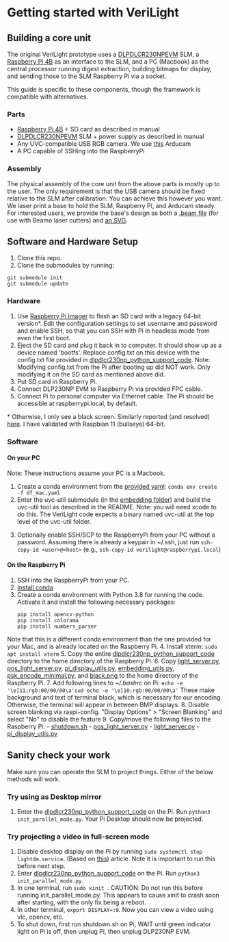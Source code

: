 
# Getting started with VeriLight

## Building a core unit
The original VeriLight prototype uses a [DLPDLCR230NPEVM](https://www.ti.com/tool/DLPDLCR230NPEVM#tech-docs) SLM, a [Raspberry Pi 4B](https://www.amazon.com/Raspberry-Pi-RPI4-MODBP-4GB-Model-4GB/dp/B09TTNF8BT?tag=googhydr-20&source=dsa&hvcampaign=electronics&gbraid=0AAAAA-b0EosazeVwcGR7W9PfISTaVP6m3&gclid=CjwKCAjw5PK_BhBBEiwAL7GTPQVOYkEATCAGZLEQKGejSL8wZ14tbyIgVWfgBJjCokSiEwoTJYMl3hoC9D8QAvD_BwE) as an interface to the SLM, and a PC (Macbook) as the central processor running digest extraction, building bitmaps for display, and sending those to the SLM Raspberry Pi via a socket.

This guide is specific to these components, though the framework is compatible with alternatives. 

### Parts
- [Raspberry Pi 4B](https://www.amazon.com/Raspberry-Pi-RPI4-MODBP-4GB-Model-4GB/dp/B09TTNF8BT?tag=googhydr-20&source=dsa&hvcampaign=electronics&gbraid=0AAAAA-b0EosazeVwcGR7W9PfISTaVP6m3&gclid=CjwKCAjw5PK_BhBBEiwAL7GTPQVOYkEATCAGZLEQKGejSL8wZ14tbyIgVWfgBJjCokSiEwoTJYMl3hoC9D8QAvD_BwE) + SD card as described in manual
- [DLPDLCR230NPEVM](https://www.ti.com/tool/DLPDLCR230NPEVM#tech-docs) SLM + power supply as described in manual
- Any UVC-compatible USB RGB camera. We use [this](https://www.arducam.com/product/8mp-imx179-autofocus-usb-camera-module-with-waterproof-protection-case-for-windows-linux-android-and-mac-os/) Arducam
- A PC capable of SSHing into the RaspberryPi

### Assembly
The physical assembly of the core unit from the above parts is mostly up to the user. The only requirement is that the USB camera should be fixed relative to the SLM after calibration. You can achieve this however you want. We laser print a base to hold the SLM, Raspberry Pi, and Arducam steady. For interested users, we provide the base's design as both a [.beam file](raspi_and_evm230NP_base.beam) (for use with Beamo laser cutters) and [an SVG](raspi_and_evm230NP_base.svg).

## Software and Hardware Setup
1. Clone this repo. 
2. Clone the submodules by running:
```
git submodule init
git submodule update
```

### Hardware
1. Use [Raspberry Pi Imager](https://projects.raspberrypi.org/en/projects/raspberry-pi-setting-up/2) to flash an SD card with a legacy 64-bit version*. Edit the configuration settings to set username and password and enable SSH, so that you can SSH with Pi in headless mode from even the first boot. 
2. Eject the SD card and plug it back in to computer. It should show up as a device named 'bootfs'. Replace config.txt on this device with the config.txt file provided in [dlpdlcr230np_python_support_code](dlpdlcr230np_python_support_code). Note: Modifying config.txt from the Pi after booting up did NOT work. Only modifying it on the SD card as mentioned above did. 
3. Put SD card in Raspberry Pi.
4. Connect DLP230NP EVM to Raspberry Pi via provided FPC cable.
5. Connect Pi to personal computer via Ethernet cable. The Pi should be accessible at raspberrypi.local, by default.

\* Otherwise, I only see a black screen. Similarly reported (and resolved) [here](https://e2e.ti.com/support/dlp-products-group/dlp/f/dlp-products-forum/1288278/dlpdlcr230npevm-init_parallel_mode-displays-black-screen). I have validated with Raspbian 11 (bullseye) 64-bit.

### Software
#### On your PC 
Note: These instructions assume your PC is a Macbook. 
1. Create a conda environment from the [provided yaml](df_mac.yml):
`conda env create -f df_mac.yaml`
2.  Enter the uvc-util submodule (in the [embedding folder](../embedding/)) and build the uvc-util tool as described in the README. Note: you will need xcode to do this. The VeriLight code expects a binary named uvc-util at the top level of the uvc-util folder.
<!-- 3. Download the UltraLightFace detector labels and checkpoint and place them in the [Ultra-Light-Fast-Generic-Face-Detector-1MB](../common/Ultra-Light-Fast-Generic-Face-Detector-1MB/) folder. Note: included in submodule-->
3. Optionally enable SSH/SCP to the RaspberryPi from your PC without a password. Assuming there is already a keypair in ~/.ssh, just run `ssh-copy-id <user>@<host>` (e.g., `ssh-copy-id verilight@raspberrypi.local`)

#### On the Raspberry Pi
1. SSH into the RaspberryPi from your PC.
2. [Install conda](https://github.com/conda-forge/miniforge#download)
3. Create a conda environment with Python 3.8 for running the code. Activate it and install the following necessary packages:
    ```
    pip install opencv-python
    pip install colorama
    pip install numbers_parser
    ```
Note that this is a different conda environment than the one provided for your Mac, and is already located on the Raspberry Pi.
4. Install xterm: `sudo apt install xterm`
5. Copy the entire [dlpdlcr230np_python_support_code](dlpdlcr230np_python_support_code) directory to the home directory of the Raspberry Pi.
6. Copy [light_server.py](../embedding/light_server.py), [pos_light_server.py](../embedding/pos_light_server.py), [pi_display_utils.py](../embedding/pi_display_utils.py),  [embedding_utils.py](../embedding/embedding_utils.py), [psk_encode_minimal.py](../embedding/psk_encode_minimal.py), and [black.png](../embedding/black.png) to the home directory of the Raspberry Pi.
7. Add following lines to  *~/.bashrc* on Pi:
    ```
    echo -e '\e]11;rgb:00/00/00\a'sud
    echo -e '\e]10;rgb:00/00/00\a'
    ```
    These make background and text of terminal black, which is necessary for our encoding. Otherwise, the terminal will appear in between BMP displays.
8. Disable screen blanking via raspi-config.
   "Display Options" > "Screen Blanking" and select "No" to disable the feature
9. Copy/move the following files to the Raspberry Pi:
    - [shutdown.sh](shutdown.sh)
    - [pos_light_server.py](../embedding/pos_light_server.py)
    - [light_server.py](../embedding/light_server.py)
    - [pi_display_utils.py](../embedding/pi_display_utils.py)


## Sanity check your work
Make sure you can operate the SLM to project things. Either of the below methods will work.

### Try using as Desktop mirror
1. Enter the [dlpdlcr230np_python_support_code](dlpdlcr230np_python_support_code) on the Pi. Run `python3 init_parallel_mode.py`. Your Pi Desktop should now be projected.

### Try projecting a video in full-screen mode
1. Disable desktop display on the Pi by running `sudo systemctl stop lightdm.service`. (Based on [this](https://www.makeuseof.com/how-to-disable-lightdm-linux/#:~:text=To%20disable%20LightDM%2C%20all%20you,if%20you're%20using%20runit.)) article. Note it is important to run this before next step.
2. Enter [dlpdlcr230np_python_support_code](dlpdlcr230np_python_support_code) on the Pi. Run `python3 init_parallel_mode.py`.
3. In one terminal, run `sudo xinit `. CAUTION: Do not run this before running init_parallel_mode.py. This appears to cause xinit to crash soon after starting, with the only fix being a reboot. 
4. In other terminal, `export DISPLAY=:0`. Now you can view a video using vlc, opencv, etc. 
5. To shut down, first run shutdown.sh on Pi, WAIT until green indicator light on Pi is off, then unplug Pi, then unplug DLP230NP EVM.


